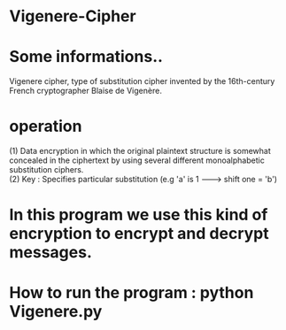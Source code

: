 # Vigenere-Cipher
# Some informations..
Vigenere cipher, type of substitution cipher invented by the 16th-century French cryptographer Blaise de Vigenère. 
# operation 
(1) Data encryption in which the original plaintext structure is somewhat concealed in the ciphertext by using several different monoalphabetic substitution ciphers.  
(2) Key : Specifies particular substitution (e.g 'a' is 1 ---> shift one = 'b')
# In this program we use this kind of encryption to encrypt and decrypt messages.
# How to run the program : python Vigenere.py
